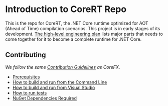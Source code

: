 # Introduction to CoreRT Repo

This is the repo for CoreRT, the .NET Core runtime optimized for AOT (Ahead of Time) compilation scenarios. This project is in early stages of its development.  [The high-level engineering plan](high-level-engineering-plan.md) lists major parts that needs to come together for it to become a complete runtime for .NET Core.

## Contributing

*We follow the same [Contribution Guidelines](https://github.com/dotnet/corefx/blob/master/Documentation/project-docs/contributing.md) as CoreFX.*

- [Prerequisites](prerequisites-for-building.md)
- [How to build and run from the Command Line](how-to-build-and-run-ilcompiler-in-console-shell-prompt.md)
- [How to build and run from Visual Studio](how-to-build-and-run-ilcompiler-in-visual-studio-2015.md)
- [How to run tests](how-to-run-tests.md)
- [NuGet Dependencies Required](nuget-dependencies-for-the-toolchain.md)
